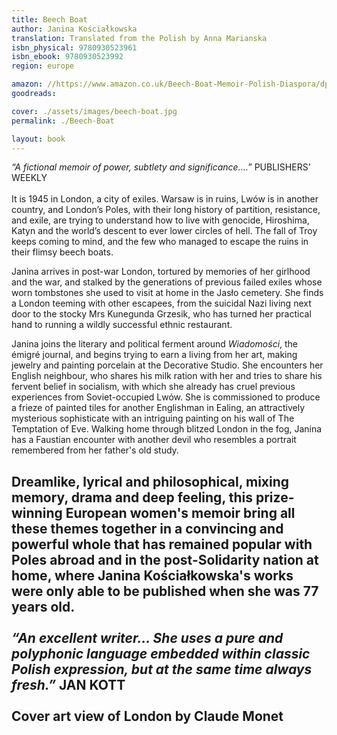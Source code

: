 ```yaml
---
title: Beech Boat
author: Janina Kościałkowska
translation: Translated from the Polish by Anna Marianska
isbn_physical: 9780930523961
isbn_ebook: 9780930523992
region: europe

amazon: //https://www.amazon.co.uk/Beech-Boat-Memoir-Polish-Diaspora/dp/0930523962/ref=tmm_pap_swatch_0?_encoding=UTF8&qid=&sr=
goodreads: 

cover: ./assets/images/beech-boat.jpg
permalink: ./Beech-Boat

layout: book
---
```

*“A fictional memoir of power, subtlety and significance….”* PUBLISHERS’ WEEKLY
<br><br>
It is 1945 in London, a city of exiles. Warsaw is in ruins, Lwów is in another country, and London’s Poles, with their long history of partition, resistance, and exile, are trying to understand how to live with genocide, Hiroshima, Katyn and the world’s descent to ever lower circles of hell. The fall of Troy keeps coming to mind, and the few who managed to escape the ruins in their flimsy beech boats. 

Janina arrives in post-war London, tortured by memories of her girlhood and the war, and stalked by the generations of previous failed exiles whose worn tombstones she used to visit at home in the Jasło cemetery. She finds a London teeming with other escapees, from the suicidal Nazi living next door to the stocky Mrs Kunegunda Grzesik, who has turned her practical hand to running a wildly successful ethnic restaurant.

Janina joins the literary and political ferment around *Wiadomości*, the émigré journal, and begins trying to earn a living from her art, making jewelry and painting porcelain at the Decorative Studio. She encounters her English neighbour, who shares his milk ration with her and tries to share his fervent belief in socialism, with which she already has cruel previous experiences from Soviet-occupied Lwów. She is commissioned to produce a frieze of painted tiles for another Englishman in Ealing, an attractively mysterious sophisticate with an intriguing painting on his wall of The Temptation of Eve. Walking home through blitzed London in the fog, Janina has a Faustian encounter with another devil who resembles a portrait remembered from her father's old study. 

Dreamlike, lyrical and philosophical, mixing memory, drama and deep feeling, this prize-winning European women's memoir bring all these themes together in a convincing and powerful whole that has remained popular with Poles abroad and in the post-Solidarity nation at home, where Janina Kościałkowska's works were only able to be published when she was 77 years old.
<br><br>
*“An excellent writer… She uses a pure and polyphonic language embedded within classic Polish expression, but at the same time always fresh.”*  JAN KOTT
<br><br>
Cover art view of London by Claude Monet
<br><br>
---
